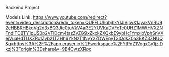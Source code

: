 Backend Project

Models Link:
https://www.youtube.com/redirect?event=video_description&redir_token=QUFFLUhqbjhkYlJlVjIwX1JyakVnRU92eHBBRHBkdVg2d3xBQ3Jtc0tuVkV4a3E2YUVKaDVFeTc0UHZ1MWtHVXZNTndITDBTY1pUS0p2VFlDcm4tazZvZG9xZkxkZXQxbE9ybHc1YmxlbVphSnVXejVuaHdTUXZRc1Zyb21TZHh6YkNzT1NyYzZDWEpyT3lQdkZ0a3BKZ3ZNUQ&q=https%3A%2F%2Fapp.eraser.io%2Fworkspace%2FYtPqZ1VogxGy1jzIDkzj%3Forigin%3Dshare&v=9B4CvtzXRpc